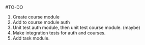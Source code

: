 #TO-DO
1. Create course module
2. Add to course module auth
3. Unit test auth module, then unit test course module.  (maybe)
4. Make integration tests for auth and courses.
5. Add task module.
